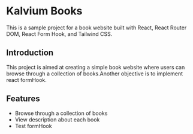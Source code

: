 # Kalvium Books

This is a sample project for a book website built with React, React Router DOM, React Form Hook, and Tailwind CSS.

## Introduction

This project is aimed at creating a simple book website where users can browse through a collection of books.Another objective is to implement react formHook.

## Features

- Browse through a collection of books
- View description about each book
- Test formHook
